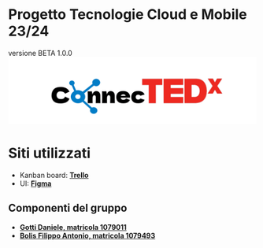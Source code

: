 # Progetto Tecnologie Cloud e Mobile 23/24
versione BETA 1.0.0
![logo](https://github.com/DanieleGotti/ConnecTEDx/blob/main/ConnecTEDx/doc/img/logo/logo.png)

# Siti utilizzati
- Kanban board: [__Trello__](https://trello.com/b/WBCqqAyc/connectedx)
- UI: [__Figma__](https://www.figma.com/file/DXUDugR8lhHtBvBZ2NX0oj/ConnecTEDx?type=design&node-id=0%3A1&mode=design&t=8OvN5yfO4kw7GyV1-1) 

## Componenti del gruppo
- [__Gotti Daniele, matricola 1079011__](https://github.com/DanieleGotti)
- [__Bolis Filippo Antonio, matricola 1079493__](https://github.com/FilippoBolis)

